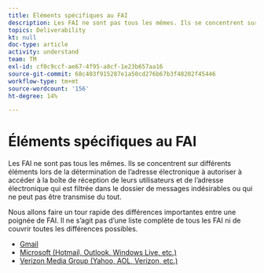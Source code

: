 ```yaml
---
title: Éléments spécifiques au FAI
description: Les FAI ne sont pas tous les mêmes. Ils se concentrent sur différents éléments lors de la détermination de l’adresse électronique à autoriser à accéder à la boîte de réception de leurs utilisateurs et de l’adresse électronique qui est filtrée dans le dossier de messages indésirables ou qui ne peut pas être transmise du tout. Nous allons faire un tour rapide des différences importantes entre une poignée de FAI. Il ne s’agit pas d’une liste complète de tous les FAI ni de couvrir toutes les différences possibles.
topics: Deliverability
kt: null
doc-type: article
activity: understand
team: TM
exl-id: cf0c9ccf-ae67-4f95-a8cf-1e23b657aa16
source-git-commit: 68c403f915287e1a50cd276b67b3f48202f45446
workflow-type: tm+mt
source-wordcount: '156'
ht-degree: 14%

---
```


# Éléments spécifiques au FAI

Les FAI ne sont pas tous les mêmes. Ils se concentrent sur différents éléments lors de la détermination de l’adresse électronique à autoriser à accéder à la boîte de réception de leurs utilisateurs et de l’adresse électronique qui est filtrée dans le dossier de messages indésirables ou qui ne peut pas être transmise du tout.

Nous allons faire un tour rapide des différences importantes entre une poignée de FAI. Il ne s’agit pas d’une liste complète de tous les FAI ni de couvrir toutes les différences possibles.

* [Gmail](./gmail.md)
* [Microsoft (Hotmail, Outlook, Windows Live, etc.)](./microsoft.md)
* [Verizon Media Group (Yahoo, AOL, Verizon, etc.)](./verizon-media-group.md)
